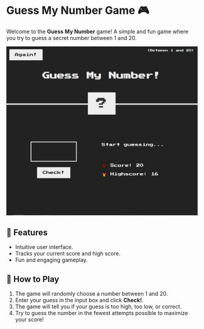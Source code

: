 # Guess My Number Game 🎮

Welcome to the **Guess My Number** game! A simple and fun game where you try to guess a secret number between 1 and 20.

![Game UI](./ScreenShot.PNG)

## 🚀 Features
- Intuitive user interface.
- Tracks your current score and high score.
- Fun and engaging gameplay.

## 📝 How to Play
1. The game will randomly choose a number between 1 and 20.
2. Enter your guess in the input box and click **Check!**.
3. The game will tell you if your guess is too high, too low, or correct.
4. Try to guess the number in the fewest attempts possible to maximize your score!


